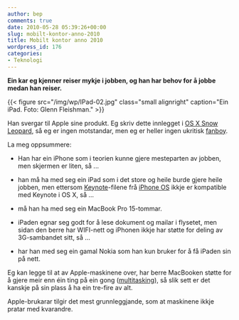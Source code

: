 ```yaml
---
author: bep
comments: true
date: 2010-05-28 05:39:26+00:00
slug: mobilt-kontor-anno-2010
title: Mobilt kontor anno 2010
wordpress_id: 176
categories:
- Teknologi
---
```



**Ein kar eg kjenner reiser mykje i jobben, og han har behov for å jobbe medan han reiser.**

<!--more-->
{{< figure src="/img/wp/IPad-02.jpg" class="small alignright" caption="Ein iPad. Foto: Glenn Fleishman." >}}

Han svergar til Apple sine produkt. Eg skriv dette innlegget i [OS X Snow Leopard](http://en.wikipedia.org/wiki/Mac_OS_X_Snow_Leopard), så eg er ingen motstandar, men eg er heller ingen ukritisk [fanboy](http://www.uberreview.com/2008/01/25-signs-that-you-might-be-an-apple-fanboy.htm).

La meg oppsummere:



	
  * Han har ein iPhone som i teorien kunne gjere mesteparten av jobben, men skjermen er liten, så ...

	
  * han må ha med seg ein iPad som i det store og heile burde gjere heile jobben, men ettersom [Keynote](http://no.wikipedia.org/wiki/Keynote)-filene frå [iPhone OS](http://en.wikipedia.org/wiki/IPhone_OS) ikkje er kompatible med Keynote i OS X, så ...

	
  * må han ha med seg ein MacBook Pro 15-tommar.

	
  * iPaden egnar seg godt for å lese dokument og mailar i flysetet, men sidan den berre har WIFI-nett og iPhonen ikkje har støtte for deling av 3G-sambandet sitt, så ...

	
  * har han med seg ein gamal Nokia som han kun bruker for å få iPaden sin på nett.


Eg kan legge til at av Apple-maskinene over, har berre MacBooken støtte for å gjere meir enn éin ting på ein gong ([multitasking](http://nn.wikipedia.org/wiki/Multik%C3%B8yring)), så slik sett er det kanskje på sin plass å ha ein tre-fire av alt.

Apple-brukarar tilgir det mest grunnleggjande, som at maskinene ikkje pratar med kvarandre.
